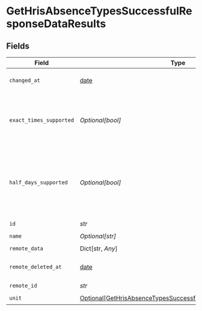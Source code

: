 # GetHrisAbsenceTypesSuccessfulResponseDataResults


## Fields

| Field                                                                                                                                         | Type                                                                                                                                          | Required                                                                                                                                      | Description                                                                                                                                   |
| --------------------------------------------------------------------------------------------------------------------------------------------- | --------------------------------------------------------------------------------------------------------------------------------------------- | --------------------------------------------------------------------------------------------------------------------------------------------- | --------------------------------------------------------------------------------------------------------------------------------------------- |
| `changed_at`                                                                                                                                  | [date](https://docs.python.org/3/library/datetime.html#date-objects)                                                                          | :heavy_check_mark:                                                                                                                            | YYYY-MM-DDTHH:mm:ss.sssZ<br/><br/>[](https://developer.mozilla.org/en-US/docs/Web/JavaScript/Reference/Global_Objects/Date/toISOString)       |
| `exact_times_supported`                                                                                                                       | *Optional[bool]*                                                                                                                              | :heavy_check_mark:                                                                                                                            | `true` if the system supports exact times (absences with a `start_time` and an `end_time`) for this absence, `false` if not.                  |
| `half_days_supported`                                                                                                                         | *Optional[bool]*                                                                                                                              | :heavy_check_mark:                                                                                                                            | Whether the integration supports half-day absences (represented through `start_half_day` and `end_half_day`) for this absence type.           |
| `id`                                                                                                                                          | *str*                                                                                                                                         | :heavy_check_mark:                                                                                                                            | N/A                                                                                                                                           |
| `name`                                                                                                                                        | *Optional[str]*                                                                                                                               | :heavy_check_mark:                                                                                                                            | N/A                                                                                                                                           |
| `remote_data`                                                                                                                                 | Dict[str, *Any*]                                                                                                                              | :heavy_check_mark:                                                                                                                            | N/A                                                                                                                                           |
| `remote_deleted_at`                                                                                                                           | [date](https://docs.python.org/3/library/datetime.html#date-objects)                                                                          | :heavy_check_mark:                                                                                                                            | YYYY-MM-DDTHH:mm:ss.sssZ<br/><br/>[](https://developer.mozilla.org/en-US/docs/Web/JavaScript/Reference/Global_Objects/Date/toISOString)       |
| `remote_id`                                                                                                                                   | *str*                                                                                                                                         | :heavy_check_mark:                                                                                                                            | N/A                                                                                                                                           |
| `unit`                                                                                                                                        | [Optional[GetHrisAbsenceTypesSuccessfulResponseDataResultsUnit]](../../models/shared/gethrisabsencetypessuccessfulresponsedataresultsunit.md) | :heavy_check_mark:                                                                                                                            | N/A                                                                                                                                           |